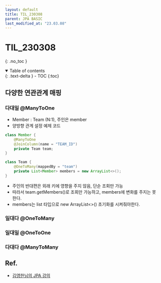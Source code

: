 ```yaml
---
layout: default
title: TIL_230308
parent: JPA BASIC
last_modified_at: "23.03.08"
---
```


# TIL_230308
{: .no_toc }

<details open markdown="block">
  <summary>
    Table of contents
  </summary>
  {: .text-delta }
- TOC
{:toc}
</details>

## 다양한 연관관계 매핑

### 다대일 @ManyToOne

- Member : Team (N:1), 주인은 member
- 양방향 관계 설정 예제 코드

```java
class Member {
	@ManyToOne
	@JoinColumn(name = "TEAM_ID")
	private Team team;
}

class Team {
	@OneToMany(mappedBy = "team")
	private List<Member> members = new ArrayList<>();
}
```

- 주인의 반대편은 외래 키에 영향을 주지 않음, 단순 조회만 가능
- 따라서 team.getMembers()로 조회만 가능하고, members에 변화를 주지는 못한다.
- members는 list 타입으로 new ArrayList<>() 초기화를 시켜줘야한다.

### 일대다 @OneToMany
### 일대일 @OneToOne
### 다대다 @ManyToMany

## Ref.
- <a href="https://www.inflearn.com/course/ORM-JPA-Basic/dashboard">김영한님의 JPA 강의</a>
